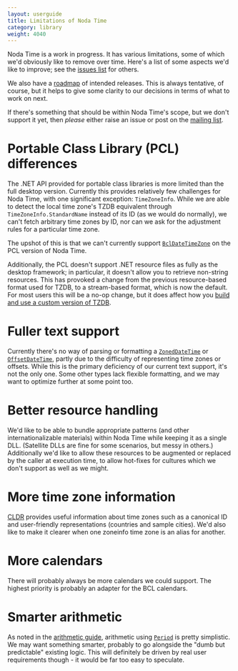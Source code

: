 ```yaml
---
layout: userguide
title: Limitations of Noda Time
category: library
weight: 4040
---
```


Noda Time is a work in progress. It has various limitations, some of
which we'd obviously like to remove over time. Here's a list of some
aspects we'd like to improve; see the 
[issues list](https://github.com/nodatime/nodatime/issues) for
others.

We also have a [roadmap](roadmap.html) of intended releases. This is
always tentative, of course, but it helps to give some clarity to our
decisions in terms of what to work on next.

If there's something that should be within Noda Time's
scope, but we don't support it yet, then *please* either raise an
issue or post on the
[mailing list](https://groups.google.com/group/noda-time).

Portable Class Library (PCL) differences
========================================

The .NET API provided for portable class libraries is more limited than the
full desktop version. Currently this provides relatively few challenges for
Noda Time, with one significant exception: `TimeZoneInfo`. While we are able
to detect the local time zone's TZDB equivalent through `TimeZoneInfo.StandardName`
instead of its ID (as we would do normally), we can't fetch arbitrary time zones
by ID, nor can we ask for the adjustment rules for a particular time zone.

The upshot of this is that we can't currently support
[`BclDateTimeZone`](noda-type://NodaTime.TimeZones.BclDateTimeZone)
on the PCL version of Noda Time.

Additionally, the PCL doesn't support .NET resource files as fully as the desktop
framework; in particular, it doesn't allow you to retrieve non-string resources. This
has provoked a change from the previous resource-based format used for TZDB, to a
stream-based format, which is now the default. For most users this will be a no-op
change, but it does affect how you [build and use a custom version of TZDB](tzdb.html).

Fuller text support
===================

Currently there's no way of parsing or formatting a
[`ZonedDateTime`](noda-type://NodaTime.ZonedDateTime) or 
[`OffsetDateTime`](noda-type://NodaTime.OffsetDateTime), partly due to
the difficulty of representing time zones or offsets. While this is
the primary deficiency of our current text support, it's not the
only one. Some other types lack flexible formatting, and we may want
to optimize further at some point too.

Better resource handling
========================

We'd like to be able to bundle appropriate patterns (and other
internationalizable materials) within Noda Time while keeping it as
a single DLL. (Satellite DLLs are fine for some scenarios, but messy
in others.) Additionally we'd like to allow these resources to be
augmented or replaced by the caller at execution time, to allow
hot-fixes for cultures which we don't support as well as we might.

More time zone information
==========================

[CLDR](http://cldr.unicode.org) provides useful information about
time zones such as a canonical ID and user-friendly representations
(countries and sample cities). We'd also like to make it clearer
when one zoneinfo time zone is an alias for another.

More calendars
==============

There will probably always be more calendars we could support. The
highest priority is probably an adapter for the BCL calendars.

Smarter arithmetic
==================

As noted in the [arithmetic guide](arithmetic.html), arithmetic using
[`Period`](noda-type://NodaTime.Period) is pretty simplistic. We may
want something smarter, probably to go alongside the "dumb but
predictable" existing logic. This will definitely be driven by real
user requirements though - it would be far too easy to speculate.
